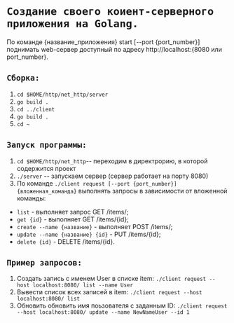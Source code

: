# `Создание своего коиент-серверного приложения на Golang.`

По команде {название_приложения} start [--port {port_number}] поднимать web-сервер доступный по адресу http://localhost:{8080 или port_number}.

## `Сборка:`
1) `cd $HOME/http/net_http/server`
2) `go build .`
3) `cd ../client`
4) `go build .`
5) `cd ~`

## `Запуск программы:`
1) `cd $HOME/http/net_http`-- переходим в директрорию, в которой содержится проект
2) `./server` -- запускаем сервер (сервер работает на порту 8080)
3) По команде `./client request [--port {port_number}] {вложенная_команда}` выполнять запросы в зависимости от вложенной команды:
  - `list` - выполняет запрос GET /items/;
  - `get {id}` - выполняет GET /items/{id};
  - `create --name {название}` - выполняет POST /items/;
  - `update --name {название} {id}` - PUT /items/{id};
  - `delete {id}` - DELETE /items/{id}.

## `Пример запросов:`
1) Создать запись c именем User в списке item: `./client request --host localhost:8080/ list --name User  ` 
2) Вывести список всех записей в item:  `./client request --host localhost:8080/ list`
3) Обновить обновить имя поьзователя с заданным  ID: `./client request --host localhost:8080/ update --name NewNameUser --id 1`